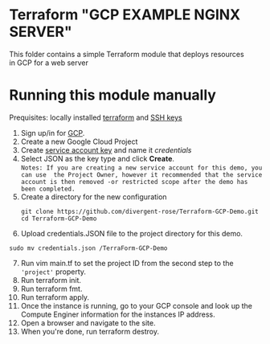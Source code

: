 # Terraform "GCP EXAMPLE NGINX SERVER"

This folder contains a simple Terraform module that deploys resources in GCP for a web server


# Running this module manually
Prequisites: locally installed [terraform](https://www.terraform.io/intro/getting-started/install.html) and [SSH keys](https://help.github.com/articles/generating-a-new-ssh-key-and-adding-it-to-the-ssh-agent/)

1. Sign up/in for [GCP](https://cloud.google.com/).
2. Create a new Google Cloud Project
3. Create [service account key](https://console.cloud.google.com/apis/credentials/serviceaccountkey) and name it *credentials*
4. Select JSON as the key type and click **Create**.  
`Notes: If you are creating a new service account for this demo, you can use  the Project Owner, however it recommended that the service account is then removed -or restricted scope after the demo has been completed.`
5. Create a directory for the new configuration
    ```
    git clone https://github.com/divergent-rose/Terraform-GCP-Demo.git
    cd Terraform-GCP-Demo
    ```
6. Upload credentials.JSON file to the project directory for this demo. 
```
sudo mv credentials.json /TerraForm-GCP-Demo
```
7. Run vim main.tf to set the project ID from the second step to the `'project'` property.  
8.  Run terraform init.
9. Run terraform fmt.
10. Run terraform apply.
11. Once the instance is running, go to your GCP console and look up the Compute Enginer information for the instances IP address. 
12. Open a browser and navigate to the site. 
13. When you're done, run terraform destroy.
